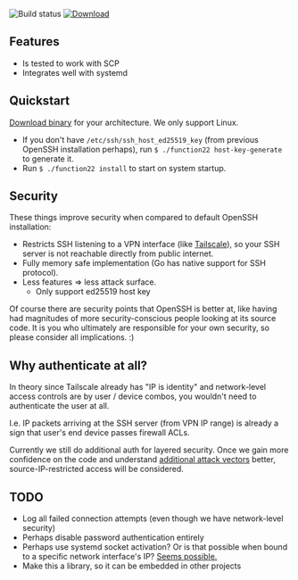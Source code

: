 ![Build status](https://github.com/function61/function22/workflows/Build/badge.svg)
[![Download](https://img.shields.io/github/downloads/function61/function22/total.svg?style=for-the-badge)](https://github.com/function61/function22/releases)

Features
--------

- Is tested to work with SCP
- Integrates well with systemd


Quickstart
----------

[Download binary](https://github.com/function61/function22/releases) for your architecture.
We only support Linux.

- If you don't have `/etc/ssh/ssh_host_ed25519_key` (from previous OpenSSH installation perhaps),
  run `$ ./function22 host-key-generate` to generate it.
- Run `$ ./function22 install` to start on system startup.


Security
--------

These things improve security when compared to default OpenSSH installation:

- Restricts SSH listening to a VPN interface (like [Tailscale](https://tailscale.com/)), so your SSH
  server is not reachable directly from public internet.
- Fully memory safe implementation (Go has native support for SSH protocol).
- Less features => less attack surface.
	* Only support ed25519 host key

Of course there are security points that OpenSSH is better at, like having had magnitudes of more
security-conscious people looking at its source code.
It is you who ultimately are responsible for your own security, so please consider all implications. :)


Why authenticate at all?
------------------------

In theory since Tailscale already has "IP is identity" and network-level access controls are by user / device combos,
you wouldn't need to authenticate the user at all.

I.e. IP packets arriving at the SSH server (from VPN IP range) is already a sign that user's end
device passes firewall ACLs.

Currently we still do additional auth for layered security.
Once we gain more confidence on the code and understand
[additional attack vectors](https://github.com/simonw/til/issues/7) better, source-IP-restricted
access will be considered.


TODO
----

- Log all failed connection attempts (even though we have network-level security)
- Perhaps disable password authentication entirely
- Perhaps use systemd socket activation? Or is that possible when bound to a specific network interface's IP?
  [Seems possible.](https://www.freedesktop.org/software/systemd/man/systemd.socket.html#BindToDevice=)
- Make this a library, so it can be embedded in other projects
